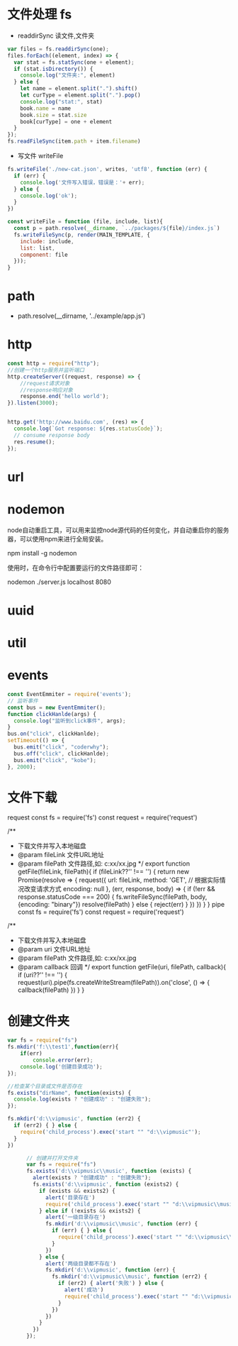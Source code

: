 # 文件处理 fs
- readdirSync 读文件,文件夹
```js
var files = fs.readdirSync(one);
files.forEach((element, index) => {
  var stat = fs.statSync(one + element);
  if (stat.isDirectory()) {
    console.log("文件夹:", element)
  } else {
    let name = element.split(".").shift()
    let curType = element.split(".").pop()
    console.log("stat:", stat)
    book.name = name
    book.size = stat.size
    book[curType] = one + element
  }
});
fs.readFileSync(item.path + item.filename)


```

- 写文件 writeFile
```js
fs.writeFile('./new-cat.json', writes, 'utf8', function (err) {
  if (err) {
    console.log('文件写入错误，错误是：'+ err);
  } else {
    console.log('ok');
  }
})

const writeFile = function (file, include, list){
  const p = path.resolve(__dirname, `../packages/${file}/index.js`)
  fs.writeFileSync(p, render(MAIN_TEMPLATE, {
    include: include,
    list: list,
    component: file
  }));
}
```

# path
- path.resolve(__dirname, '../example/app.js')

# http
```js
const http = require("http");
//创建一个http服务并监听端口
http.createServer((request, response) => {
    //request请求对象
    //response响应对象
    response.end('hello world');
}).listen(3000);


http.get('http://www.baidu.com', (res) => {
  console.log(`Got response: ${res.statusCode}`);
  // consume response body
  res.resume();
});
```

# url


# nodemon

node自动重启工具，可以用来监控node源代码的任何变化，并自动重启你的服务器，可以使用npm来进行全局安装。

npm install -g nodemon

使用时，在命令行中配置要运行的文件路径即可：

nodemon ./server.js localhost 8080

# uuid


# util

# events
```js
const EventEmmiter = require('events');
// 监听事件
const bus = new EventEmmiter();
function clickHanlde(args) {
  console.log("监听到click事件", args);
}
bus.on("click", clickHanlde);
setTimeout(() => {
  bus.emit("click", "coderwhy");
  bus.off("click", clickHanlde);
  bus.emit("click", "kobe");
}, 2000);
```

# 文件下载

request
const fs = require('fs')
const request = require('request')

/**
 * 下载文件并写入本地磁盘
 * @param fileLink  文件URL地址
 * @param filePath  文件路径,如: c:xx/xx.jpg
 */
export function getFile(fileLink, filePath){
 if (fileLink??'' !== '') {
  return new Promise(resolve => {
    request({
      url: fileLink,
      method: 'GET', // 根据实际情况改变请求方式
      encoding: null
    }, (err, response, body) => {
      if (!err && response.statusCode === 200) {
        <!-- let p = path.resolve(__dirname, './new.html'); -->
        <!-- 需要转成绝对路径 -->
        fs.writeFileSync(filePath, body, {encoding: "binary"})
        resolve(filePath)
      } else {
        reject(err)
      }
    })
  })
 }
}
pipe
const fs = require('fs')
const request = require('request')

/**
 * 下载文件并写入本地磁盘
 * @param uri  文件URL地址
 * @param filePath  文件路径,如: c:xx/xx.jpg
 * @param callback 回调
 */
export function getFile(uri, filePath, callback){
  if (uri??'' !== '') {
   request(uri).pipe(fs.createWriteStream(filePath)).on('close', () => { callback(filePath) })
  }
}


# 创建文件夹
```js
var fs = require("fs")
fs.mkdir('f:\\test1',function(err){
	if(err)
		console.error(err);
	console.log('创建目录成功');
});

//检查某个目录或文件是否存在
fs.exists("dirName", function(exists) {
  console.log(exists ? "创建成功" : "创建失败");
});

fs.mkdir('d:\\vipmusic', function (err2) {
  if (err2) { } else {
    require('child_process').exec('start "" "d:\\vipmusic"');
  }
})

      // 创建并打开文件夹
      var fs = require("fs")
      fs.exists('d:\\vipmusic\\music', function (exists) {
        alert(exists ? "创建成功" : "创建失败");
        fs.exists('d:\\vipmusic', function (exists2) {
          if (exists && exists2) {
            alert('目录存在')
            require('child_process').exec('start "" "d:\\vipmusic\\music"');
          } else if (!exists && exists2) {
            alert('一级目录存在')
            fs.mkdir('d:\\vipmusic\\music', function (err) {
              if (err) { } else {
                require('child_process').exec('start "" "d:\\vipmusic\\music"');
              }
            })
          } else {
            alert('两级目录都不存在')
            fs.mkdir('d:\\vipmusic', function (err) {
              fs.mkdir('d:\\vipmusic\\music', function (err2) {
                if (err2) { alert('失败') } else {
                  alert('成功')
                  require('child_process').exec('start "" "d:\\vipmusic\\music"');
                }
              })
            })
          }
        })
      });

```